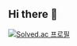 ## Hi there 👋

[![Solved.ac
프로필](http://mazassumnida.wtf/api/generate_badge?boj=dlehdrjsg)](https://solved.ac/dlehdrjsg)
